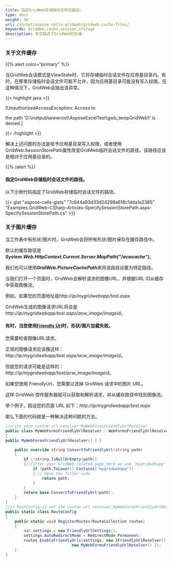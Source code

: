 ```yaml
---
title: 指定GridWeb存储临时文件的路径。
type: docs
weight: 50
url: /zh/net/aspose-cells-gridweb/gridweb-cache-files/
keywords: GridWeb,cache,session,storage
description: 本文描述了GridWeb的存储。
---
```

### 关于文件缓存
{{% alert color="primary" %}} 

当GridWeb会话模式是ViewState时，它将存储临时会话文件在应用基目录内。有时，在那里存储临时会话文件可能不允许，因为应用基目录可能没有写入权限。在这种情况下，GridWeb会抛出该异常。

{{< highlight java >}}

 [UnauthorizedAccessException: Access to

the path 'D:\inetpub\wwwroot\AsposeExcelTest\gwb_tempGridWeb1' is denied.]

{{< /highlight >}}

解决上述问题的办法是给予应用基目录写入权限，或者使用GridWeb.SessionStorePath属性改变GridWeb临时会话文件的路径。该路径应该是相对于应用基目录的。

{{% /alert %}} 
#### **指定GridWeb存储临时会话文件的路径。**
以下示例代码指定了GridWeb存储临时会话文件的路径。



{{< gist "aspose-cells-gists" "7c644a93d33d24299a618c1dda1a2385" "Examples.GridWeb-CSharp-Articles-SpecifySessionStorePath.aspx-SpecifySessionStorePath.cs" >}}

### 关于图片缓存

当工作表中有形状/图片时，GridWeb会将所有形状/图片保存在缓存路径中。

默认的缓存路径是***System.Web.HttpContext.Current.Server.MapPath("/acwcache")***。

我们也可以使用***GridWeb.PictureCachePath***来将该路径设置为特定路径。

当我们打开一个页面时，GridWeb会解析请求的图像URL，并根据URL ID从缓存中获取图像流。

例如，如果您的页面地址是*http://ip/mygridwebapp/test.aspx*  

GridWeb生成的图像请求URL将会是*http://ip/mygridwebapp/test.aspx/acw_image/imageid*。

#### 有时，当您使用[Friendly Url](https://weblogs.asp.net/psheriff/using-friendly-urls-in-web-forms)时，形状/图片加载失败。

您需要检查图像URL请求。

正常的图像请求应该像这样：*http://ip/mygridwebapp/test.aspx/acw_image/imageid*。

但是您的请求可能是这样的：*http://ip/mygridwebapp/test/acw_image/imageid*。

如果您使用 FriendlyUrl，您需要过滤掉 GridWeb 请求中的图片 URL。

这样 GridWeb 控件服务器就可以获取和解析请求，并从缓存路径中找到图像流。

举个例子，假设您的页面 URL 如下：*http://ip/mygridwebapp/test.aspx*

那么下面的代码就是一种解决这种问题的方法。
```csharp
//write your custom url resolver:MyWebFormsFriendlyUrlResolver
public class MyWebFormsFriendlyUrlResolver : WebFormsFriendlyUrlResolver
{
public MyWebFormsFriendlyUrlResolver() { }

    public override string ConvertToFriendlyUrl(string path)
    {
        if (!string.IsNullOrEmpty(path))
        {//filter your GridWeb related page,here we use 'mygridwebapp' to identify as we assume your page is:http://ip/mygridwebapp/test.aspx
            if (path.ToLower().Contains("mygridwebapp"))
            { // Here the filter code
                return path;
            }
        }
        return base.ConvertToFriendlyUrl(path);
    }
}
//in RoutConfig.cs set the custom url resolver:MyWebFormsFriendlyUrlResolver
public static class RouteConfig
{
    public static void RegisterRoutes(RouteCollection routes)
    {
        var settings = new FriendlyUrlSettings();
        settings.AutoRedirectMode = RedirectMode.Permanent;
        routes.EnableFriendlyUrls(settings, new IFriendlyUrlResolver[] {
                             new MyWebFormsFriendlyUrlResolver() });
    }
}
```





